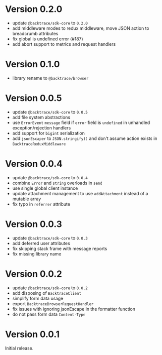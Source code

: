 # Version 0.2.0

-   update `@backtrace/sdk-core` to `0.2.0`
-   add middleware modes to redux middleware, move JSON action to breadcrumb attributes
-   fix global is undefined error (#187)
-   add abort support to metrics and request handlers

# Version 0.1.0

-   library rename to `@backtrace/browser`

# Version 0.0.5

-   update `@backtrace/sdk-core` to `0.0.5`
-   add file system abstractions
-   use `ErrorEvent` `message` field if `error` field is `undefined` in unhandled exception/rejection handlers
-   add support for `bigint` serialization
-   add `jsonEscaper` to `JSON.stringify()` and don't assume action exists in `BacktraceReduxMiddleware`

# Version 0.0.4

-   update `@backtrace/sdk-core` to `0.0.4`
-   combine `Error` and `string` overloads in `send`
-   use single global client instance
-   update attachment management to use `addAttachment` instead of a mutable array
-   fix typo in `referrer` attribute

# Version 0.0.3

-   update `@backtrace/sdk-core` to `0.0.3`
-   add deferred user attributes
-   fix skipping stack frame with message reports
-   fix missing library name

# Version 0.0.2

-   update `@backtrace/sdk-core` to `0.0.2`
-   add disposing of `BacktraceClient`
-   simplify form data usage
-   export `BacktraceBrowserRequestHandler`
-   fix issues with ignoring jsonEscape in the formatter function
-   do not pass form data `Content-Type`

# Version 0.0.1

Initial release.
